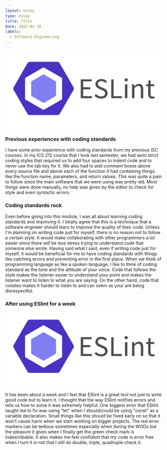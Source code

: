 ```yaml
---
layout: essay
type: essay
title: Title
date: 2022-02-10
labels:
  - Software Engineering
---
```


<div class="ui small rounded images">
  <img class="ui image" src="../images/eslintlogo.png">
</div>

### Previous experiences with coding standards             

I have some prior experience with coding standards from my previous ISC courses. In my ICS 212 course that I took last semester, we had semi strict coding styles that required us to add four spaces to indent code and to never use the tab key for it. We also had to add comment boxes above every source file and above each of the function it had containing things like the function name, parameters, and return values. This was quite a pain to follow since the main software that we were using was pretty old. Most things were done manually, no help was given by the editor to check for style and even syntactic errors. 

### Coding standards rock

Even before going into this module, I was all about learning coding standards and improving it. I totally agree that this is a technique that a software engineer should learn to improve the quality of their code. Unless I'm planning on writing code just for myself, there is no reason not to follow a certain style. It would make collaborating with other programmers a lot easier since there will be less stress trying to understand code that someone else wrote. Having said what I said, even if writing code just for myself, it would be beneficial for me to have coding standards with things like catching errors and preventing error in the first place. When we think of programming language as like a spoken language, I like to think of coding standard as the tone and the attitude of your voice. Code that follows the style makes the listener easier to understand your point and makes the listener want to listen to what you are saying. On the other hand, code that violates makes it harder to listen to and can seem as your are being disrespectful. 

### After using ESlint for a week              <img class="ui image" src="../images/eslintlogo.png">

It has been about a week and I feel that ESlint is a great tool not just to write good code but to learn it. I thought that the way ESlint notifies errors and tells us how to solve it was extremely helpful. One biggest error that ESlint taught me to fix was using "let" when I should/could be using "const" as a variable declaration. Small things like this should be fixed early on so that it won't cause harm when we start working on bigger projects. The red error markers can be tedious sometimes especially when during the WODs but the pleasure it gives when I finally get the green check mark is indescribable. It also makes me feel confident that my code is error free when I turn it in not that I still do double, triple, quadruple check it.


